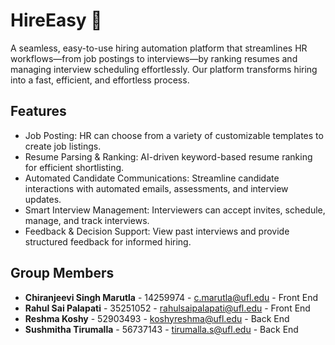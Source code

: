 # HireEasy 💼

A seamless, easy-to-use hiring automation platform that streamlines HR workflows—from job postings to interviews—by ranking resumes and managing interview scheduling effortlessly. Our platform transforms hiring into a fast, efficient, and effortless process.

## Features

- Job Posting: HR can choose from a variety of customizable templates to create job listings.
- Resume Parsing & Ranking: AI-driven keyword-based resume ranking for efficient shortlisting.
- Automated Candidate Communications: Streamline candidate interactions with automated emails, assessments, and interview updates.
- Smart Interview Management: Interviewers can accept invites, schedule, manage, and track interviews.
- Feedback & Decision Support: View past interviews and provide structured feedback for informed hiring.

## Group Members

- **Chiranjeevi Singh Marutla** - 14259974 - c.marutla@ufl.edu - Front End
- **Rahul Sai Palapati** - 35251052 - rahulsaipalapati@ufl.edu - Front End
- **Reshma Koshy** - 52903493 - koshyreshma@ufl.edu - Back End
- **Sushmitha Tirumalla** - 56737143 - tirumalla.s@ufl.edu - Back End
